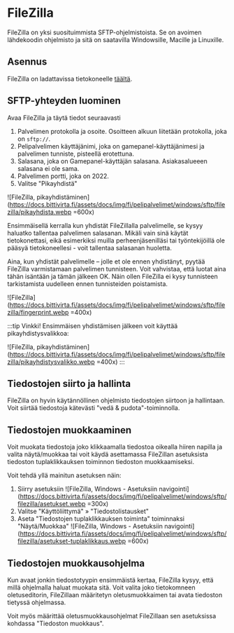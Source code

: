 # FileZilla

FileZilla on yksi suosituimmista SFTP-ohjelmistoista. Se on avoimen lähdekoodin ohjelmisto ja sitä on saatavilla Windowsille, Macille ja Linuxille.

## Asennus

FileZilla on ladattavissa tietokoneelle [täältä](https://filezilla-project.org/download.php?type=client).

## SFTP-yhteyden luominen

Avaa FileZilla ja täytä tiedot seuraavasti

1. Palvelimen protokolla ja osoite. Osoitteen alkuun liitetään protokolla, joka on `sftp://`.
2. Pelipalvelimen käyttäjänimi, joka on gamepanel-käyttäjänimesi ja palvelimen tunniste, pisteellä erotettuna.
3. Salasana, joka on Gamepanel-käyttäjän salasana. Asiakasalueeen salasana ei ole sama.
4. Palvelimen portti, joka on 2022.
5. Valitse "Pikayhdistä"

![FileZilla, pikayhdistäminen](https://docs.bittivirta.fi/assets/docs/img/fi/pelipalvelimet/windows/sftp/filezilla/pikayhdista.webp =600x)

Ensimmäisellä kerralla kun yhdistät FileZillalla palvelimelle, se kysyy haluatko tallentaa palvelimen salasanan. Mikäli vain sinä käytät tietokonettasi, eikä esimerkiksi muilla perheenjäsenilläsi tai työntekijöillä ole pääsyä tietokoneellesi - voit tallentaa salasanan huoletta.

Aina, kun yhdistät palvelimelle – jolle et ole ennen yhdistänyt, pyytää FileZilla varmistamaan palvelimen tunnisteen. Voit vahvistaa, että luotat aina tähän isäntään ja tämän jälkeen OK. Näin ollen FileZilla ei kysy tunnisteen tarkistamista uudelleen ennen tunnisteiden poistamista.

![FileZilla](https://docs.bittivirta.fi/assets/docs/img/fi/pelipalvelimet/windows/sftp/filezilla/fingerprint.webp =400x)

:::tip Vinkki!
Ensimmäisen yhdistämisen jälkeen voit käyttää pikayhdistysvalikkoa:

![FileZilla, pikayhdistäminen](https://docs.bittivirta.fi/assets/docs/img/fi/pelipalvelimet/windows/sftp/filezilla/pikayhdistysvalikko.webp =400x)
:::

## Tiedostojen siirto ja hallinta

FileZilla on hyvin käytännöllinen ohjelmisto tiedostojen siirtoon ja hallintaan. Voit siirtää tiedostoja kätevästi "vedä & pudota"-toiminnolla.

<VideoPlayer
    src="https://docs.bittivirta.fi/assets/docs/img/fi/pelipalvelimet/windows/sftp/filezilla/tiedostojen-hallinta.webm"
    type="video/webm"
    autoplay
    loop
    muted
/>

## Tiedostojen muokkaaminen

Voit muokata tiedostoja joko klikkaamalla tiedostoa oikealla hiiren napilla ja valita näytä/muokkaa tai voit käydä asettamassa FileZillan asetuksista tiedoston tuplaklikkauksen toiminnon tiedoston muokkaamiseksi.

Voit tehdä yllä mainitun asetuksen näin:

1. Siirry asetuksiin
    ![FileZilla, Windows - Asetuksiin navigointi](https://docs.bittivirta.fi/assets/docs/img/fi/pelipalvelimet/windows/sftp/filezilla/asetukset.webp =300x)
2. Valitse "Käyttöliittymä" » "Tiedostolistausket"
3. Aseta "Tiedostojen tuplaklikkauksen toiminta" toiminnaksi "Näytä/Muokkaa"
    ![FileZilla, Windows - Asetuksiin navigointi](https://docs.bittivirta.fi/assets/docs/img/fi/pelipalvelimet/windows/sftp/filezilla/asetukset-tuplaklikkaus.webp =600x)

## Tiedostojen muokkausohjelma

Kun avaat jonkin tiedostotyypin ensimmäistä kertaa, FileZilla kysyy, että millä ohjelmalla haluat muokata sitä. Voit valita joko tietokomneen oletuseditorin, FileZillaan määritetyn oletusmuokkaimen tai avata tiedoston tietyssä ohjelmassa.

Voit myös määrittää oletusmuokkausohjelmat FileZillaan sen asetuksissa kohdassa "Tiedoston muokkaus".